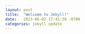 ```yaml
---
layout: post
title:  "Welcome to Jekyll!"
date:   2023-06-02 17:41:39 -0700
categories: jekyll update
---
```


